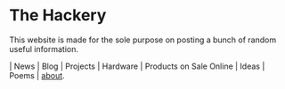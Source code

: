 # The Hackery

This website is made for the sole purpose on posting a bunch of random useful information. 


| News | Blog | Projects | Hardware | Products on Sale Online | Ideas | Poems | [about](https://The-Hackery.github.io/The-Hackery/about.html).

